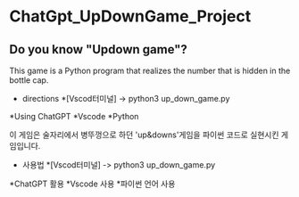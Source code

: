# ChatGpt_UpDownGame_Project
## Do you know "Updown game"?

This game is a Python program that realizes the number that is hidden in the bottle cap.

- directions
*[Vscod터미널] -> python3 up_down_game.py

*Using ChatGPT 
*Vscode
*Python 



이 게임은 술자리에서 병뚜껑으로 하던 'up&downs'게임을 파이썬 코드로 실현시킨 게임입니다.

- 사용법
*[Vscod터미널] -> python3 up_down_game.py

*ChatGPT 활용
*Vscode 사용
*파이썬 언어 사용